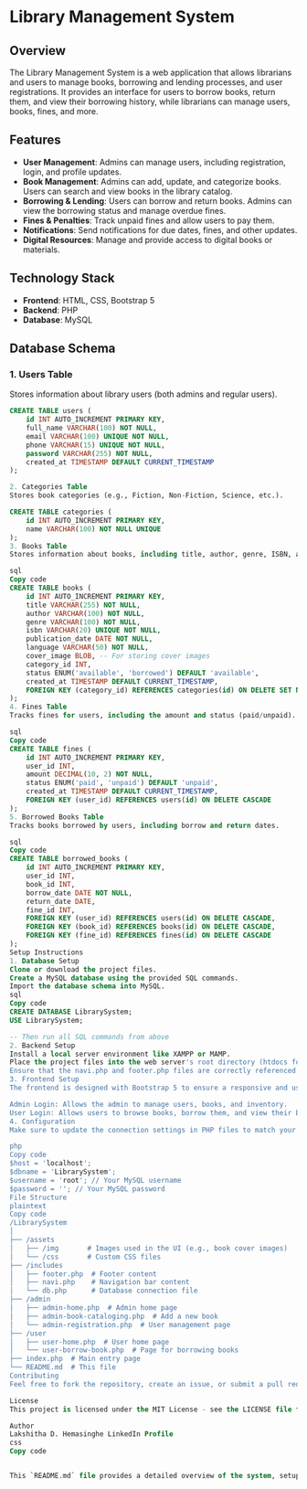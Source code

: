 # Library Management System

## Overview

The Library Management System is a web application that allows librarians and users to manage books, borrowing and lending processes, and user registrations. It provides an interface for users to borrow books, return them, and view their borrowing history, while librarians can manage users, books, fines, and more.

## Features

- **User Management**: Admins can manage users, including registration, login, and profile updates.
- **Book Management**: Admins can add, update, and categorize books. Users can search and view books in the library catalog.
- **Borrowing & Lending**: Users can borrow and return books. Admins can view the borrowing status and manage overdue fines.
- **Fines & Penalties**: Track unpaid fines and allow users to pay them.
- **Notifications**: Send notifications for due dates, fines, and other updates.
- **Digital Resources**: Manage and provide access to digital books or materials.

## Technology Stack

- **Frontend**: HTML, CSS, Bootstrap 5
- **Backend**: PHP
- **Database**: MySQL

## Database Schema

### 1. **Users Table**

Stores information about library users (both admins and regular users).

```sql
CREATE TABLE users (
    id INT AUTO_INCREMENT PRIMARY KEY,
    full_name VARCHAR(100) NOT NULL,
    email VARCHAR(100) UNIQUE NOT NULL,
    phone VARCHAR(15) UNIQUE NOT NULL,
    password VARCHAR(255) NOT NULL,
    created_at TIMESTAMP DEFAULT CURRENT_TIMESTAMP
);

2. Categories Table
Stores book categories (e.g., Fiction, Non-Fiction, Science, etc.).

CREATE TABLE categories (
    id INT AUTO_INCREMENT PRIMARY KEY,
    name VARCHAR(100) NOT NULL UNIQUE
);
3. Books Table
Stores information about books, including title, author, genre, ISBN, and category.

sql
Copy code
CREATE TABLE books (
    id INT AUTO_INCREMENT PRIMARY KEY,
    title VARCHAR(255) NOT NULL,
    author VARCHAR(100) NOT NULL,
    genre VARCHAR(100) NOT NULL,
    isbn VARCHAR(20) UNIQUE NOT NULL,
    publication_date DATE NOT NULL,
    language VARCHAR(50) NOT NULL,
    cover_image BLOB, -- For storing cover images
    category_id INT,
    status ENUM('available', 'borrowed') DEFAULT 'available',
    created_at TIMESTAMP DEFAULT CURRENT_TIMESTAMP,
    FOREIGN KEY (category_id) REFERENCES categories(id) ON DELETE SET NULL
);
4. Fines Table
Tracks fines for users, including the amount and status (paid/unpaid).

sql
Copy code
CREATE TABLE fines (
    id INT AUTO_INCREMENT PRIMARY KEY,
    user_id INT,
    amount DECIMAL(10, 2) NOT NULL,
    status ENUM('paid', 'unpaid') DEFAULT 'unpaid',
    created_at TIMESTAMP DEFAULT CURRENT_TIMESTAMP,
    FOREIGN KEY (user_id) REFERENCES users(id) ON DELETE CASCADE
);
5. Borrowed Books Table
Tracks books borrowed by users, including borrow and return dates.

sql
Copy code
CREATE TABLE borrowed_books (
    id INT AUTO_INCREMENT PRIMARY KEY,
    user_id INT,
    book_id INT,
    borrow_date DATE NOT NULL,
    return_date DATE,
    fine_id INT,
    FOREIGN KEY (user_id) REFERENCES users(id) ON DELETE CASCADE,
    FOREIGN KEY (book_id) REFERENCES books(id) ON DELETE CASCADE,
    FOREIGN KEY (fine_id) REFERENCES fines(id) ON DELETE CASCADE
);
Setup Instructions
1. Database Setup
Clone or download the project files.
Create a MySQL database using the provided SQL commands.
Import the database schema into MySQL.
sql
Copy code
CREATE DATABASE LibrarySystem;
USE LibrarySystem;

-- Then run all SQL commands from above
2. Backend Setup
Install a local server environment like XAMPP or MAMP.
Place the project files into the web server's root directory (htdocs for XAMPP).
Ensure that the navi.php and footer.php files are correctly referenced.
3. Frontend Setup
The frontend is designed with Bootstrap 5 to ensure a responsive and user-friendly design.

Admin Login: Allows the admin to manage users, books, and inventory.
User Login: Allows users to browse books, borrow them, and view their borrowing history.
4. Configuration
Make sure to update the connection settings in PHP files to match your MySQL server configuration.

php
Copy code
$host = 'localhost';
$dbname = 'LibrarySystem';
$username = 'root'; // Your MySQL username
$password = ''; // Your MySQL password
File Structure
plaintext
Copy code
/LibrarySystem
│
├── /assets
│   ├── /img       # Images used in the UI (e.g., book cover images)
│   └── /css       # Custom CSS files
├── /includes
│   ├── footer.php  # Footer content
│   ├── navi.php    # Navigation bar content
│   └── db.php      # Database connection file
├── /admin
│   ├── admin-home.php  # Admin home page
│   ├── admin-book-cataloging.php  # Add a new book
│   └── admin-registration.php  # User management page
├── /user
│   ├── user-home.php  # User home page
│   └── user-borrow-book.php  # Page for borrowing books
├── index.php  # Main entry page
└── README.md  # This file
Contributing
Feel free to fork the repository, create an issue, or submit a pull request. Please follow the project's code style and contribute respectfully.

License
This project is licensed under the MIT License - see the LICENSE file for details.

Author
Lakshitha D. Hemasinghe LinkedIn Profile
css
Copy code


This `README.md` file provides a detailed overview of the system, setup instructions, and how to use the provided PHP and MySQL code for the Library Management System. You can expand or modify the sections as needed.
```
